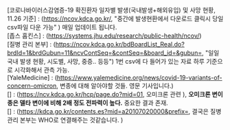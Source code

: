 [코로나바이러스감염증-19 확진환자 일자별 발생(국내발생+해외유입) 및 사망 현황, 11.26 기준] : (https://ncov.kdca.go.kr/, "중간에 발생현환에서 다운로드 클릭시 당일 csv파일 다운 가능" ) 매일 업데이트 됩니다.<br>
[좁스 홉킨스] : (https://systems.jhu.edu/research/public-health/ncov/)<br>
[질병 관리 본부] : (https://ncov.kdca.go.kr/bdBoardList_Real.do?brdId=1&brdGubun=11&ncvContSeq=&contSeq=&board_id=&gubun=, "일일 국내 발생 현황, 시도별, 사망, 중증.. 등등") 1번 csv에 다 들어가 있는 자료 하루 기준으로 시각화해서 관측 가능.<br>
[YaleMedicine] : (https://www.yalemedicine.org/news/covid-19-variants-of-concern-omicron, 변종에 대해 알아야할 것들. 영문 기사입니다.)<br>
[] : (https://ncv.kdca.go.kr/hcp/page.do?mid=01, 오미크론 관련 ), <strong>오미크론 변이종은 델타 변이에 비해 2배 정도 전파력이 높다.</strong> 중요한 결과 존재.<br>
[] : (https://kdca.go.kr/contents.es?mid=a20107020000&prefix=, 결국은 질병관리 본부는 WHO로 연결해주는 것같습니다. )<br>